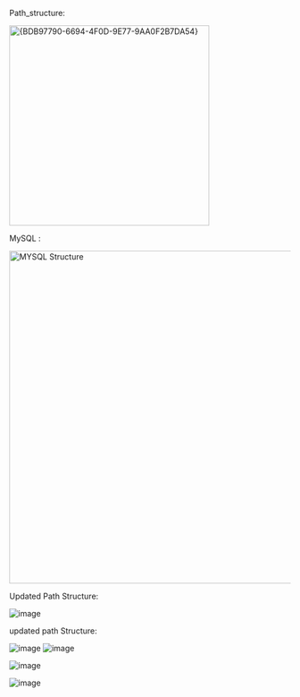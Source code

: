 Path_structure:

<img width="358" alt="{BDB97790-6694-4F0D-9E77-9AA0F2B7DA54}" src="https://github.com/user-attachments/assets/2f10ef26-1413-4694-9e53-86f89d0aed49" />

MySQL :

<img width="595" alt="MYSQL Structure" src="https://github.com/user-attachments/assets/13eba195-87d2-4d7a-a5e1-e8579204bcc4" />

Updated Path Structure:

![image](https://github.com/user-attachments/assets/3d01b616-652f-461f-9d07-0f73c7ba8d1d)

updated path Structure:

![image](https://github.com/user-attachments/assets/ee4ea649-dffe-49f5-bca4-af3decbe6213)
![image](https://github.com/user-attachments/assets/a538016d-cf8d-40fd-836f-846e6855245e)


![image](https://github.com/user-attachments/assets/e893c2f6-a7cd-4a1f-bc15-c934f87387b3)

![image](https://github.com/user-attachments/assets/1ce0a7a3-0827-4366-be0a-777a7106d468)
